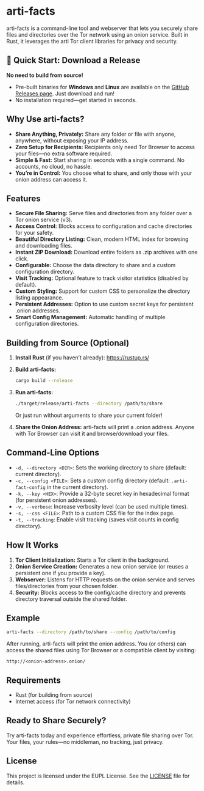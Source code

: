 # arti-facts

arti-facts is a command-line tool and webserver that lets you securely share files and directories over the Tor network using an onion service. Built in Rust, it leverages the arti Tor client libraries for privacy and security.

## 🚀 Quick Start: Download a Release

**No need to build from source!**

- Pre-built binaries for **Windows** and **Linux** are available on the [GitHub Releases page](https://github.com/CrazyChaoz/Arti-Facts/releases). Just download and run!
- No installation required—get started in seconds.

## Why Use arti-facts?
- **Share Anything, Privately:** Share any folder or file with anyone, anywhere, without exposing your IP address.
- **Zero Setup for Recipients:** Recipients only need Tor Browser to access your files—no extra software required.
- **Simple & Fast:** Start sharing in seconds with a single command. No accounts, no cloud, no hassle.
- **You’re in Control:** You choose what to share, and only those with your onion address can access it.

## Features
- **Secure File Sharing:** Serve files and directories from any folder over a Tor onion service (v3).
- **Access Control:** Blocks access to configuration and cache directories for your safety.
- **Beautiful Directory Listing:** Clean, modern HTML index for browsing and downloading files.
- **Instant ZIP Download:** Download entire folders as .zip archives with one click.
- **Configurable:** Choose the data directory to share and a custom configuration directory.
- **Visit Tracking:** Optional feature to track visitor statistics (disabled by default).
- **Custom Styling:** Support for custom CSS to personalize the directory listing appearance.
- **Persistent Addresses:** Option to use custom secret keys for persistent .onion addresses.
- **Smart Config Management:** Automatic handling of multiple configuration directories.

## Building from Source (Optional)

1. **Install Rust** (if you haven’t already):
   https://rustup.rs/

2. **Build arti-facts:**
   ```sh
   cargo build --release
   ```

3. **Run arti-facts:**
   ```sh
   ./target/release/arti-facts --directory /path/to/share
   ```
   Or just run without arguments to share your current folder!

4. **Share the Onion Address:**
   arti-facts will print a .onion address. Anyone with Tor Browser can visit it and browse/download your files.

## Command-Line Options
- `-d, --directory <DIR>`: Sets the working directory to share (default: current directory).
- `-c, --config <FILE>`: Sets a custom config directory (default: `.arti-fact-config` in the current directory).
- `-k, --key <HEX>`: Provide a 32-byte secret key in hexadecimal format (for persistent onion addresses).
- `-v, --verbose`: Increase verbosity level (can be used multiple times).
- `-s, --css <FILE>`: Path to a custom CSS file for the index page.
- `-t, --tracking`: Enable visit tracking (saves visit counts in config directory).

## How It Works
1. **Tor Client Initialization:** Starts a Tor client in the background.
2. **Onion Service Creation:** Generates a new onion service (or reuses a persistent one if you provide a key).
3. **Webserver:** Listens for HTTP requests on the onion service and serves files/directories from your chosen folder.
4. **Security:** Blocks access to the config/cache directory and prevents directory traversal outside the shared folder.

## Example

```sh
arti-facts --directory /path/to/share --config /path/to/config
```

After running, arti-facts will print the onion address. You (or others) can access the shared files using Tor Browser or a compatible client by visiting:

```
http://<onion-address>.onion/
```

## Requirements
- Rust (for building from source)
- Internet access (for Tor network connectivity)

## Ready to Share Securely?
Try arti-facts today and experience effortless, private file sharing over Tor. Your files, your rules—no middleman, no tracking, just privacy.

## License

This project is licensed under the EUPL License. See the [LICENSE](LICENSE) file for details.
